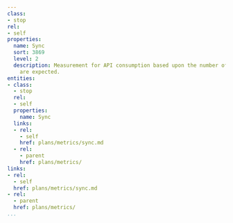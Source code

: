 ```yaml
---
class:
- stop
rel:
- self
properties:
  name: Sync
  sort: 3869
  level: 2
  description: Measurement for API consumption based upon the number of syncs that
    are expected.
entities:
- class:
  - stop
  rel:
  - self
  properties:
    name: Sync
  links:
  - rel:
    - self
    href: plans/metrics/sync.md
  - rel:
    - parent
    href: plans/metrics/
links:
- rel:
  - self
  href: plans/metrics/sync.md
- rel:
  - parent
  href: plans/metrics/
...
```

